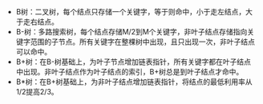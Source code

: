 * B树：二叉树，每个结点只存储一个关键字，等于则命中，小于走左结点，大于走右结点。
* B-树：多路搜索树，每个结点存储M/2到M个关键字，非叶子结点存储指向关键字范围的子节点。所有关键字在整棵树中出现，且只出现一次，非叶子结点可以命中。
* B+树：在B-树基础上，为叶子节点增加链表指针，所有关键字都在叶子结点中出现。非叶子结点作为叶子结点的索引，B+树总是到叶子结点才命中。
* B*树：在B+树基础上，为非叶子结点增加链表指针，将结点的最低利用率从1/2提高2/3。